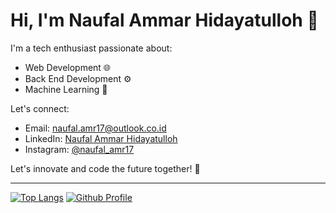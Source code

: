 <!-- ### Hi there 👋

**naufalamr17/naufalamr17** is a ✨ _special_ ✨ repository because its `README.md` (this file) appears on your GitHub profile.

Here are some ideas to get you started:

- 🔭 I’m currently working on ...
- 🌱 I’m currently learning ...
- 👯 I’m looking to collaborate on ...
- 🤔 I’m looking for help with ...
- 💬 Ask me about ...
- 📫 How to reach me: ...
- 😄 Pronouns: ...
- ⚡ Fun fact: ...
-->

# Hi, I'm Naufal Ammar Hidayatulloh 👋

I'm a tech enthusiast passionate about:

- Web Development 🌐
- Back End Development ⚙️
- Machine Learning 🤖

Let's connect:

- Email: <naufal.amr17@outlook.co.id>
- LinkedIn: [Naufal Ammar Hidayatulloh](https://www.linkedin.com/in/naufalamr17)
- Instagram: [@naufal_amr17](https://instagram.com/naufal_amr17)

Let's innovate and code the future together! 🚀

---

[![Top Langs](https://github-readme-stats.vercel.app/api/top-langs/?username=naufalamr17&theme=tokyonight)](https://github.com/anuraghazra/github-readme-stats) [![Github Profile](https://github-readme-stats.vercel.app/api?username=naufalamr17&theme=tokyonight)](https://github.com/anuraghazra/github-readme-stats)
